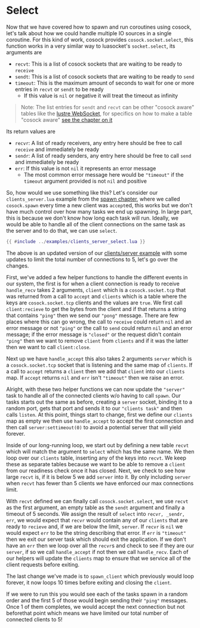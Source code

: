 # Select

Now that we have covered how to spawn and run coroutines using cosock, let's talk about how we
could handle multiple IO sources in a single coroutine. For this kind of work, cosock provides
`cosock.socket.select`, this function works in a very similar way to luasocket's `socket.select`,
its arguments are

- `recvt`: This is a list of cosock sockets that are waiting to be ready to `receive`
- `sendt`: This is a list of cosock sockets that are waiting to be ready to `send`
- `timeout`: This is the maximum amount of seconds to wait for one or more entries in `recvt` or `sendt` to be ready
  - If this value is `nil` or negative it will treat the timeout as infinity

> Note: The list entries for `sendt` and `recvt` can be other "cosock aware" tables like the
> [lustre WebSocket](https://github.com/cosock/lustre), for specifics on how to make a table "cosock aware" 
> [see the chapter on it](07-setwaker.md)

Its return values are

- `recvr`: A list of ready receivers, any entry here should be free to call `receive` and
           immediately be ready
- `sendr`: A list of ready senders, any entry here should be free to call `send` and immediately be
           ready
- `err`: If this value is not `nil` it represents an error message
  - The most common error message here would be `"timeout"` if the `timeout` argument provided
    is not `nil` and positive

So, how would we use something like this? Let's consider our `clients_server.lua` example
from the [spawn chapter](./02-spawn.md), where we called `cosock.spawn` every time a new
client was `accept`ed, this works but we don't have much control over how many tasks we end
up spawning. In large part, this is because we don't know how long each task will run. Ideally,
we would be able to handle all of the client connections on the same task as the server and to
do that, we can use `select`.

```lua
{{ #include ../examples/clients_server_select.lua }}
```

The above is an updated version of our
[clients/server example](./02-spawn.md#clientsserver-example) with some updates to limit
the total number of connections to 5, let's go over the changes.

First, we've added a few helper functions to handle the different events in our system,
the first is for when a client connection is ready to receive `handle_recv` takes 2 arguments,
`client` which is a `cosock.socket.tcp` that was returned from a call
to `accept` and `clients` which is a table where the keys are `cosock.socket.tcp` clients
and the values are `true`. We first call `client:recieve` to get the bytes from
the client and if that returns a string that contains `"ping"` then we send our
`"pong"` message. There are few places where this can go wrong, the call to `receive`
could return `nil` and an error message or not `"ping"` or the call to `send` could
return `nil` and an error message; if the error message is `"closed"` or the request
didn't contain `"ping"` then we want to remove `client` from `clients` and if it was
the latter then we want to call `client:close`.

Next up we have `handle_accept` this also takes 2 arguments `server` which is a 
`cosock.socket.tcp` socket that is listening and the same map of `clients`. If a
call to `accept` returns a `client` then we add that `client` into our `clients` map.
If `accept` returns `nil` and `err` isn't `"timeout"` then we raise an error.

Alright, with these two helper functions we can now update the `"server"` task to
handle all of the connected clients w/o having to call `spawn`. Our tasks starts
out the same as before, creating a `server` socket, binding it to a random port,
gets that port and sends it to our `"clients task"` and then calls `listen`.
At this point, things start to change, first we define our `clients` map as
empty we then use `handle_accept` to accept the first connection and then call
`server:settimeout(0)` to avoid a potential server that will yield forever. 

Inside of our long-running loop, we start out by defining a new table `recvt` which
will match the argument to `select` which has the same name. We then loop over our
`clients` table, inserting any of the keys into `recvt`. We keep these as separate
tables because we want to be able to remove a `client` from our readiness check
once it has closed. Next, we check to see how large `recvt` is, if it is below 5
we add `server` into it. By only including `server` when `recvt` has fewer than
5 clients we have enforced our max connections limit.

With `recvt` defined we can finally call `cosock.socket.select`, we use `recvt` as
the first argument, an empty table as the `sendt` argument and finally a timeout of 5 seconds.
We assign the result of `select` into `recvr, _sendr, err`, we would expect that
`recvr` would contain any of our `clients` that are ready to `recieve` and, if
we are below the limit, `server`. If `recvr` is `nil` we would expect `err` to be
the string describing that error. If `err` is `"timeout"` then we exit our server
task which should exit the application. If we don't have an `err` then we loop over
all the `recvr`s and check to see if they are our `server`, if so we call
`handle_accept` if not then we call `handle_recv`. Each of our helpers will update
the `clients` map to ensure that we service all of the client requests before exiting.

The last change we've made is to `spawn_client` which previously would loop forever,
it now loops 10 times before exiting and closing the `client`.

If we were to run this you would see each of the tasks spawn in a random order and
the first 5 of those would begin sending their `"ping"` messages. Once 1 of them
completes, we would accept the next connection but not beforethat point which means
we have limited our total number of connected clients to 5!
